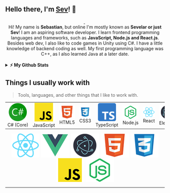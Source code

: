 ## Hello there, I'm [Sev](https://github.com/Sevelar/)! 👋

<!-- Badges: Start -->
<div align="center">
  <a href="https://sevelar.github.io">
    <img height="25em" src="https://img.shields.io/badge/My%20Website-eb7a34?style=flat-square&logo=google-chrome&logoColor=white" alt="">
  </a>
  <img height="25em" src="https://img.shields.io/badge/The%20Seviest%E3%80%8ASev%E3%80%8B%233118-5865F2?style=flat-square&logo=Discord&logoColor=white" alt="">
  <a href="https://steamcommunity.com/id/totallynotsev">
    <img height="25em" src="https://img.shields.io/badge/%2Ftotallynotsev-146a9c?style=flat-square&logo=Steam&logoColor=white" alt="">
  </a>
</div>
<!-- Badges: End -->

<img src="https://media1.tenor.com/images/addab90f2f84780e95c391750a3cefee/tenor.gif?itemid=14590288" align="right" alt="">

<div align="center">
  Hi! My name is <b>Sebastian</b>, but online I'm mostly known as <b>Sevelar or just Sev</b>!
I am an aspiring software developer. I learn frontend programming languages and frameworks, such as <b>JavaScript, Node.js and React.js</b>. Besides web dev, I also like to code games in Unity using C#. I have a little knowledge of backend coding as well. My first programming language was C++, as I also learned Java at a later date. 
</div>
<br>

<details>	
  <summary><b>⚡ My Github Stats</b></summary>

  <br />
  <div align="center">
    <img height="160em" src="https://github-readme-stats.vercel.app/api?username=Sevelar&show_icons=true&count_private=true&hide=contribs&include_all_commits=true&custom_title=My%20Precious%20Github%20Stats%20%F0%9F%98%8E">
    <img height="160em" src="https://github-readme-stats.vercel.app/api/top-langs/?username=Sevelar&layout=compact">
  </div>
</details>

<h2 align="left">Things I usually work with</h2>

> Tools, languages, and other things that I like to work with.

<table align="center">
  <tr>
    <td align="center" width="96">
      <img src="https://github.com/Sevelar/Sevelar/blob/master/internals/img/240px-C_Sharp_wordmark.svg.png" height="57px" alt="C#" />
      <br>C#&nbsp;(Core)
    </td>
    <td align="center" width="96">
      <img src="https://raw.githubusercontent.com/Sevelar/Sevelar/master/internals/img/javascript-padded-90.png" alt="JavaScript" />
      <br>JavaScript
    </td>
    <td align="center" width="96">
      <img src="https://raw.githubusercontent.com/Sevelar/Sevelar/master/internals/img/html5-padded-90.png" alt="HTML5" />
      <br>HTML5
    </td>
    <td align="center" width="96">
      <img src="https://raw.githubusercontent.com/Sevelar/Sevelar/master/internals/img/css-padded-90.png" alt="CSS3" />
      <br>CSS3
    </td>
    <td align="center" width="96">
      <img src="https://raw.githubusercontent.com/Sevelar/Sevelar/master/internals/img/Typescript_logo_2020.svg.png" height="57px" alt="TypeScript" />
      <br>TypeScript
    </td>
    <td align="center" width="96">
      <img src="https://raw.githubusercontent.com/Sevelar/Sevelar/master/internals/img/node-padded-90.png" alt="Node" />
      <br>Node.js
    </td>
    <td align="center" width="96">
      <img src="https://raw.githubusercontent.com/Sevelar/Sevelar/master/internals/img/react-padded-90.png" alt="React" />
      <br>React
    </td>
    <td align="center" width="96">
      <img src="https://raw.githubusercontent.com/Sevelar/Sevelar/master/internals/img/electron-padded-90.png" alt="Electron" />
      <br>Electron
    </td>
    <td align="center" width="96">
        <img src="https://github.com/Sevelar/Sevelar/blob/master/internals/img/unity-logo.png" width="57px" alt="Unity" />
      <br>Unity
    </td>
  </tr>
</table>

<div align="center">
  <img src="https://raw.githubusercontent.com/Sevelar/Sevelar/master/internals/img/react-padded-90.png" alt="React"/>
  <img src="https://raw.githubusercontent.com/Sevelar/Sevelar/master/internals/img/vue-padded-90.png" alt="Vue"/>
  <img src="https://raw.githubusercontent.com/Sevelar/Sevelar/master/internals/img/electron-padded-90.png" alt="Electron"/>
  <img src="https://raw.githubusercontent.com/Sevelar/Sevelar/master/internals/img/html5-padded-90.png" alt="HTML"/>
  <img src="https://raw.githubusercontent.com/Sevelar/Sevelar/master/internals/css-padded-90.png" alt="CSS"/>
  <img src="https://raw.githubusercontent.com/Sevelar/Sevelar/master/internals/img/javascript-padded-90.png" alt="JavaScript"/>
  <img src="https://raw.githubusercontent.com/Sevelar/Sevelar/master/internals/img/node-padded-90.png" alt="Node"/>
</div>
<hr>

<!-- <img src="https://raw.githubusercontent.com/Sevelar/Sevelar/master/gh-banner.png" alt="banner"> -->
<!--
**Sevelar/Sevelar** is a ✨ _special_ ✨ repository because its `README.md` (this file) appears on your GitHub profile.

Here are some ideas to get you started:

- 🔭 I’m currently working on ...
- 🌱 I’m currently learning ...
- 👯 I’m looking to collaborate on ...
- 🤔 I’m looking for help with ...
- 💬 Ask me about ...
- 📫 How to reach me: ...
- 😄 Pronouns: ...
- ⚡ Fun fact: ...
-->
